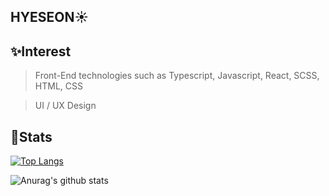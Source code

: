 ## HYESEON:sunny:

## :sparkles:Interest
> Front-End technologies such as Typescript, Javascript, React, SCSS, HTML, CSS

> UI / UX Design

## :speech_balloon:Stats
[![Top Langs](https://github-readme-stats.vercel.app/api/top-langs/?username=hyess210)](https://github.com/anuraghazra/github-readme-stats)
 
 ![Anurag's github stats](https://github-readme-stats.vercel.app/api?username=hyess210&show_icons=true&theme=buefy)
